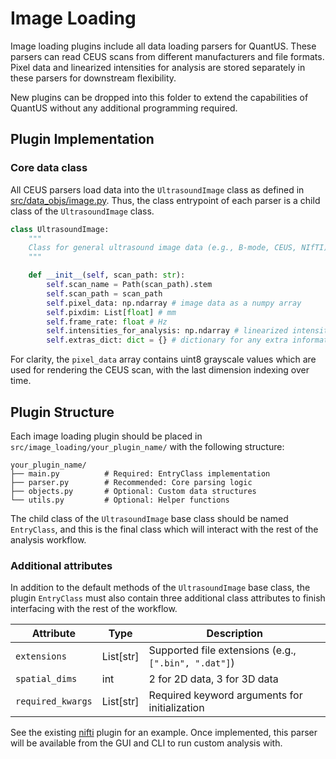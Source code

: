# Image Loading

Image loading plugins include all data loading parsers for QuantUS. These parsers can read CEUS scans from different manufacturers and file formats. Pixel data and linearized intensities for analysis are stored separately in these parsers for downstream flexibility.

New plugins can be dropped into this folder to extend the capabilities of QuantUS without any additional programming required.

## Plugin Implementation

### Core data class

All CEUS parsers load data into the `UltrasoundImage` class as defined in [src/data_objs/image.py](../data_objs/image.py). Thus, the class entrypoint of each parser is a child class of the `UltrasoundImage` class.

```python
class UltrasoundImage:
    """
    Class for general ultrasound image data (e.g., B-mode, CEUS, NIfTI).
    """

    def __init__(self, scan_path: str):
        self.scan_name = Path(scan_path).stem
        self.scan_path = scan_path
        self.pixel_data: np.ndarray # image data as a numpy array
        self.pixdim: List[float] # mm
        self.frame_rate: float # Hz
        self.intensities_for_analysis: np.ndarray # linearized intensity values
        self.extras_dict: dict = {} # dictionary for any extra information inputted by plugins
```

For clarity, the `pixel_data` array contains uint8 grayscale values which are used for rendering the CEUS scan, with the last dimension indexing over time.

## Plugin Structure

Each image loading plugin should be placed in `src/image_loading/your_plugin_name/` with the following structure:

```
your_plugin_name/
├── main.py          # Required: EntryClass implementation
├── parser.py        # Recommended: Core parsing logic
├── objects.py       # Optional: Custom data structures
└── utils.py         # Optional: Helper functions
```

The child class of the `UltrasoundImage` base class should be named `EntryClass`, and this is the final class which will interact with the rest of the analysis workflow.

### Additional attributes

In addition to the default methods of the `UltrasoundImage` base class, the plugin `EntryClass` must also contain three additional class attributes to finish interfacing with the rest of the workflow.

| Attribute | Type | Description |
|-----------|------|-------------|
| `extensions` | List[str] | Supported file extensions (e.g., `[".bin", ".dat"]`) |
| `spatial_dims` | int | 2 for 2D data, 3 for 3D data |
| `required_kwargs` | List[str] | Required keyword arguments for initialization |

See the existing [nifti](nifti/) plugin for an example. Once implemented, this parser will be available from the GUI and CLI to run custom analysis with.
